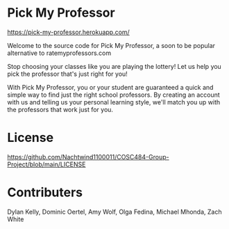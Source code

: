 # Pick My Professor

https://pick-my-professor.herokuapp.com/

Welcome to the source code for Pick My Professor, a soon to be popular alternative to ratemyprofessors.com

Stop choosing your classes like you are playing the lottery! Let us help you pick the professor that's just right for you!


With Pick My Professor, you or your student are guaranteed a quick and simple way to find just the right school professors. By creating an account with us and telling us your personal learning style, we'll match you up with the professors that work just for you.


# License

https://github.com/Nachtwind1100011/COSC484-Group-Project/blob/main/LICENSE

# Contributers

Dylan Kelly, Dominic Oertel, Amy Wolf, Olga Fedina, Michael Mhonda, Zach White
